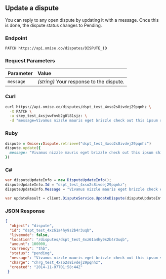 ## Update a dispute

You can reply to any open dispute by updating it with a message.
Once this is done, the dispute status changes to Pending.

### Endpoint

```
PATCH https://api.omise.co/disputes/DISPUTE_ID
```

### Request Parameters

| Parameter                | Value                                             |
|:-------------------------|:--------------------------------------------------|
| `message`                | *(string)* Your response to the dispute. |


### Curl

```sh
curl https://api.omise.co/disputes/dspt_test_4xso2s8ivdej29pqnhz \
  -X PATCH \
  -u skey_test_4xsjvwfnvb2g0l81sjz: \
  -d "message=Vivamus nizzle mauris eget brizzle check out this ipsum shizzle."
```

### Ruby

```ruby
dispute = Omise::Dispute.retrieve("dspt_test_4xso2s8ivdej29pqnhz")
dispute.update({
  message: "Vivamus nizzle mauris eget brizzle check out this ipsum shizzle."
})
```

### C&#35;

```c#
var disputeUpdateInfo = new DisputeUpdateInfo();
disputeUpdateInfo.Id = "dspt_test_4xso2s8ivdej29pqnhz";
disputeUpdateInfo.Message = "Vivamus nizzle mauris eget brizzle check out this ipsum shizzle.";

var updateResult = client.DisputeService.UpdateDispute(disputeUpdateInfo);
```

### JSON Response

```json
{
  "object": "dispute",
  "id": "dspt_test_4xz61a4hy9s2b4r3uqb",
  "livemode": false,
  "location": "/disputes/dspt_test_4xz61a4hy9s2b4r3uqb",
  "amount": 100000,
  "currency": "thb",
  "status": "pending",
  "message": "Vivamus nizzle mauris eget brizzle check out this ipsum shizzle.",
  "charge": "chrg_test_4xso2s8ivdej29pqnhz",
  "created": "2014-11-07T01:58:44Z"
 }
```
